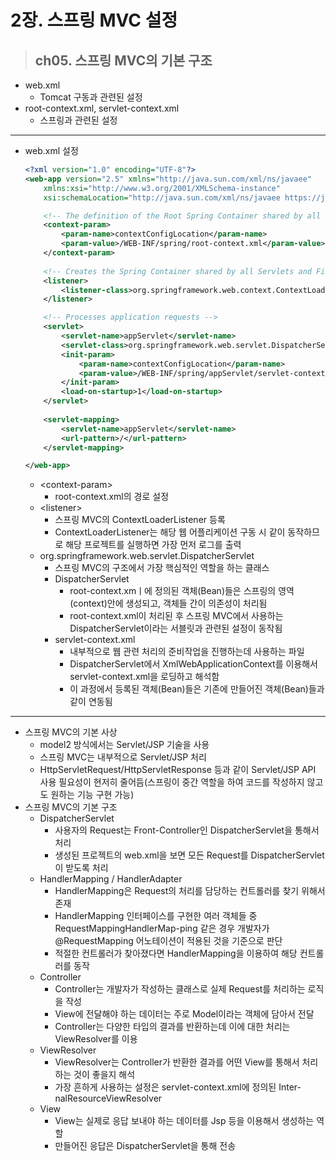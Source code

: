 # 2장. 스프링 MVC 설정
>## ch05. 스프링 MVC의 기본 구조
- web.xml
    - Tomcat 구동과 관련된 설정
- root-context.xml, servlet-context.xml
    - 스프링과 관련된 설정
-------------
- web.xml 설정
    ```xml
    <?xml version="1.0" encoding="UTF-8"?>
    <web-app version="2.5" xmlns="http://java.sun.com/xml/ns/javaee"
        xmlns:xsi="http://www.w3.org/2001/XMLSchema-instance"
        xsi:schemaLocation="http://java.sun.com/xml/ns/javaee https://java.sun.com/xml/ns/javaee/web-app_2_5.xsd">

        <!-- The definition of the Root Spring Container shared by all Servlets and Filters -->
        <context-param>
            <param-name>contextConfigLocation</param-name>
            <param-value>/WEB-INF/spring/root-context.xml</param-value>
        </context-param>
        
        <!-- Creates the Spring Container shared by all Servlets and Filters -->
        <listener>
            <listener-class>org.springframework.web.context.ContextLoaderListener</listener-class>
        </listener>

        <!-- Processes application requests -->
        <servlet>
            <servlet-name>appServlet</servlet-name>
            <servlet-class>org.springframework.web.servlet.DispatcherServlet</servlet-class>
            <init-param>
                <param-name>contextConfigLocation</param-name>
                <param-value>/WEB-INF/spring/appServlet/servlet-context.xml</param-value>
            </init-param>
            <load-on-startup>1</load-on-startup>
        </servlet>
            
        <servlet-mapping>
            <servlet-name>appServlet</servlet-name>
            <url-pattern>/</url-pattern>
        </servlet-mapping>

    </web-app>
    ```
    - \<context-param> 
        - root-context.xml의 경로 설정
    - \<listener>
        - 스프링 MVC의 ContextLoaderListener 등록
        - ContextLoaderListener는 해당 웹 어플리케이션 구동 시 같이 동작하므로 해당 프로젝트를 실행하면 가장 먼저 로그를 출력
    - org.springframework.web.servlet.DispatcherServlet
        - 스프링 MVC의 구조에서 가장 핵심적인 역할을 하는 클래스
        - DispatcherServlet
            - root-context.xmㅣ에 정의된 객체(Bean)들은 스프링의 영역(context)안에 생성되고, 객체들 간이 의존성이 처리됨
            - root-context.xml이 처리된 후 스프링 MVC에서 사용하는 DispatcherServlet이라는 서블릿과 관련된 설정이 동작됨
        - servlet-context.xml
            - 내부적으로 웹 관련 처리의 준비작업을 진행하는데 사용하는 파일
            - DispatcherServlet에서 XmlWebApplicationContext를 이용해서 servlet-context.xml을 로딩하고 해석함
            - 이 과정에서 등록된 객체(Bean)들은 기존에 만들어진 객체(Bean)들과 같이 연동됨
------------
- 스프링 MVC의 기본 사상
    - model2 방식에서는 Servlet/JSP 기술을 사용
    - 스프링 MVC는 내부적으로 Servlet/JSP 처리
    - HttpServletRequest/HttpServletResponse 등과 같이 Servlet/JSP API 사용 필요성이 현저히 줄어듬(스프링이 중간 역할을 하여 코드를 작성하지 않고도 원하는 기능 구현 가능)
- 스프링 MVC의 기본 구조
    - DispatcherServlet
        - 사용자의 Request는 Front-Controller인 DispatcherServlet을 통해서 처리
        - 생성된 프로젝트의 web.xml을 보면 모든 Request를 DispatcherServlet이 받도록 처리
    - HandlerMapping / HandlerAdapter
        - HandlerMapping은 Request의 처리를 담당하는 컨트롤러를 찾기 위해서 존재
        - HandlerMapping 인터페이스를 구현한 여러 객체들 중 RequestMappingHandlerMap-ping 같은 경우 개발자가 @RequestMapping 어노테이션이 적용된 것을 기준으로 판단
        - 적절한 컨트롤러가 찾아졌다면 HandlerMapping을 이용하여 해당 컨트롤러를 동작
    - Controller
        - Controller는 개발자가 작성하는 클래스로 실제 Request를 처리하는 로직을 작성
        - View에 전달해야 하는 데이터는 주로 Model이라는 객체에 담아서 전달
        - Controller는 다양한 타입의 결과를 반환하는데 이에 대한 처리는 ViewResolver를 이용
    - ViewResolver
        - ViewResolver는 Controller가 반환한 결과를 어떤 View를 통해서 처리하는 것이 좋을지 해석
        - 가장 흔하게 사용하는 설정은 servlet-context.xml에 정의된 Inter-nalResourceViewResolver
    - View
        - View는 실제로 응답 보내야 하는 데이터를 Jsp 등을 이용해서 생성하는 역할
        - 만들어진 응답은 DispatcherServlet을 통해 전송